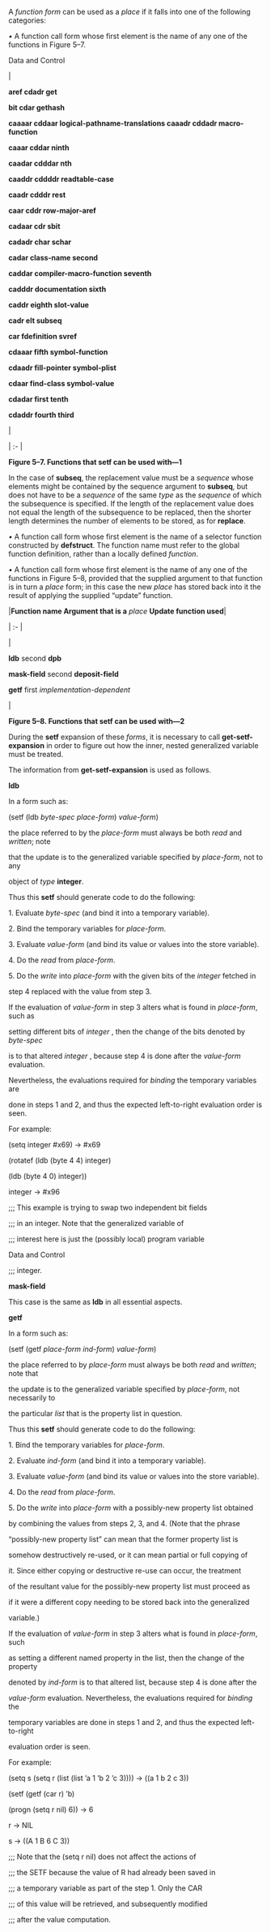  



A *function form* can be used as a *place* if it falls into one of the following categories: 



*•* A function call form whose first element is the name of any one of the functions in Figure 5–7. 



Data and Control 











|<p>**aref cdadr get** </p><p>**bit cdar gethash** </p><p>**caaaar cddaar logical-pathname-translations caaadr cddadr macro-function** </p><p>**caaar cddar ninth** </p><p>**caadar cdddar nth** </p><p>**caaddr cddddr readtable-case** </p><p>**caadr cdddr rest** </p><p>**caar cddr row-major-aref** </p><p>**cadaar cdr sbit** </p><p>**cadadr char schar** </p><p>**cadar class-name second** </p><p>**caddar compiler-macro-function seventh** </p><p>**cadddr documentation sixth** </p><p>**caddr eighth slot-value** </p><p>**cadr elt subseq** </p><p>**car fdefinition svref** </p><p>**cdaaar fifth symbol-function** </p><p>**cdaadr fill-pointer symbol-plist** </p><p>**cdaar find-class symbol-value** </p><p>**cdadar first tenth** </p><p>**cdaddr fourth third**</p>|

| :- |





**Figure 5–7. Functions that setf can be used with—1** 



In the case of **subseq**, the replacement value must be a *sequence* whose elements might be contained by the sequence argument to **subseq**, but does not have to be a *sequence* of the same *type* as the *sequence* of which the subsequence is specified. If the length of the replacement value does not equal the length of the subsequence to be replaced, then the shorter length determines the number of elements to be stored, as for **replace**. 



*•* A function call form whose first element is the name of a selector function constructed by **defstruct**. The function name must refer to the global function definition, rather than a locally defined *function*. 



*•* A function call form whose first element is the name of any one of the functions in Figure 5–8, provided that the supplied argument to that function is in turn a *place* form; in this case the new *place* has stored back into it the result of applying the supplied “update” function. 















|**Function name Argument that is a** *place* **Update function used**|

| :- |

|<p>**ldb** second **dpb** </p><p>**mask-field** second **deposit-field** </p><p>**getf** first *implementation-dependent*</p>|





**Figure 5–8. Functions that setf can be used with—2** 



During the **setf** expansion of these *forms*, it is necessary to call **get-setf-expansion** in order to figure out how the inner, nested generalized variable must be treated. 



The information from **get-setf-expansion** is used as follows. 



**ldb** 



In a form such as: 



(setf (ldb *byte-spec place-form*) *value-form*) 



the place referred to by the *place-form* must always be both *read* and *written*; note 



that the update is to the generalized variable specified by *place-form*, not to any 



object of *type* **integer**. 



Thus this **setf** should generate code to do the following: 



1\. Evaluate *byte-spec* (and bind it into a temporary variable). 



2\. Bind the temporary variables for *place-form*. 



3\. Evaluate *value-form* (and bind its value or values into the store variable). 



4\. Do the *read* from *place-form*. 



5\. Do the *write* into *place-form* with the given bits of the *integer* fetched in 



step 4 replaced with the value from step 3. 



If the evaluation of *value-form* in step 3 alters what is found in *place-form*, such as 



setting different bits of *integer* , then the change of the bits denoted by *byte-spec* 



is to that altered *integer* , because step 4 is done after the *value-form* evaluation. 



Nevertheless, the evaluations required for *binding* the temporary variables are 



done in steps 1 and 2, and thus the expected left-to-right evaluation order is seen. 



For example: 



(setq integer #x69) → #x69 



(rotatef (ldb (byte 4 4) integer) 



(ldb (byte 4 0) integer)) 



integer → #x96 



;;; This example is trying to swap two independent bit fields 



;;; in an integer. Note that the generalized variable of 



;;; interest here is just the (possibly local) program variable 



Data and Control 











;;; integer. 



**mask-field** 



This case is the same as **ldb** in all essential aspects. 



**getf** 



In a form such as: 



(setf (getf *place-form ind-form*) *value-form*) 



the place referred to by *place-form* must always be both *read* and *written*; note that 



the update is to the generalized variable specified by *place-form*, not necessarily to 



the particular *list* that is the property list in question. 



Thus this **setf** should generate code to do the following: 



1\. Bind the temporary variables for *place-form*. 



2\. Evaluate *ind-form* (and bind it into a temporary variable). 



3\. Evaluate *value-form* (and bind its value or values into the store variable). 



4\. Do the *read* from *place-form*. 



5\. Do the *write* into *place-form* with a possibly-new property list obtained 



by combining the values from steps 2, 3, and 4. (Note that the phrase 



“possibly-new property list” can mean that the former property list is 



somehow destructively re-used, or it can mean partial or full copying of 



it. Since either copying or destructive re-use can occur, the treatment 



of the resultant value for the possibly-new property list must proceed as 



if it were a different copy needing to be stored back into the generalized 



variable.) 



If the evaluation of *value-form* in step 3 alters what is found in *place-form*, such 



as setting a different named property in the list, then the change of the property 



denoted by *ind-form* is to that altered list, because step 4 is done after the 



*value-form* evaluation. Nevertheless, the evaluations required for *binding* the 



temporary variables are done in steps 1 and 2, and thus the expected left-to-right 



evaluation order is seen. 



For example: 



(setq s (setq r (list (list ’a 1 ’b 2 ’c 3)))) → ((a 1 b 2 c 3)) 



(setf (getf (car r) ’b) 



(progn (setq r nil) 6)) → 6 



r → NIL 



s → ((A 1 B 6 C 3)) 



;;; Note that the (setq r nil) does not affect the actions of 















;;; the SETF because the value of R had already been saved in 



;;; a temporary variable as part of the step 1. Only the CAR 



;;; of this value will be retrieved, and subsequently modified 



;;; after the value computation. 



